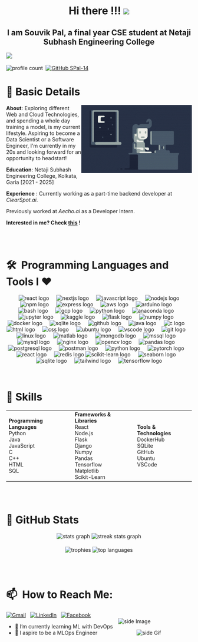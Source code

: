 <h1 align="center">  
  Hi there !!! <img src="https://github.com/sciencepal/sciencepal/blob/master/assets/Hi.gif" width="30px">
</h1>
<h2 align="center">I am Souvik Pal, a final year CSE student at Netaji Subhash Engineering College</h2>

![](https://github.com/halfrost/halfrost/blob/master/icons/header_.png)

![profile count](https://komarev.com/ghpvc/?username=SPal-14&color=blue)&nbsp;
[![GitHub SPal-14](https://img.shields.io/github/followers/SPal-14?label=follow&style=social)](https://github.com/SPal-14)&nbsp;

# 💠 Basic Details

<img alt="Night Coding" src="https://raw.githubusercontent.com/AVS1508/AVS1508/master/assets/Night-Coding.gif" align="right"/>

**About**: Exploring different Web and Cloud Technologies, and spending a whole day training a model, is my current lifestyle. Aspiring to become a Data Scientist or a Software Engineer, I'm currently in my 20s and looking forward for an opportunity to headstart!


**Education**: Netaji Subhash Engineering College, Kolkata, Garia [2021 - 2025]

**Experience** : Currently working as a part-time backend developer at *ClearSpot.ai*. <p>Previously worked at *Aecho.ai* as a Developer Intern.</p>

**Interested in me? Check <a href="https://drive.google.com/file/d/1vsvsVK2vnpBLieB-C_PH12SQG40ER2j5/view?usp=sharing">this</a> !** 

<br>
<br>

# 🛠 &nbsp;Programming Languages and Tools I ❤️

<div align="center"> 
  <img width="12" />
  <img src="https://cdn.jsdelivr.net/gh/devicons/devicon/icons/react/react-original.svg" height="30" alt="react logo" />
<!--   <img width="12" />
  <img src="https://cdn.jsdelivr.net/gh/devicons/devicon/icons/git/git-original.svg" height="30" alt="git logo" /> -->
  <img width="12" />
  <img src="https://cdn.jsdelivr.net/gh/devicons/devicon/icons/nextjs/nextjs-original.svg" height="30" alt="nextjs logo" />
  <img width="12" />
  <img src="https://cdn.jsdelivr.net/gh/devicons/devicon/icons/javascript/javascript-original.svg" height="30" alt="javascript logo" />
  <img width="12" />
  <img src="https://cdn.jsdelivr.net/gh/devicons/devicon/icons/nodejs/nodejs-original.svg" height="30" alt="nodejs logo" />
<!--   <img width="12" />
  <img src="https://cdn.jsdelivr.net/gh/devicons/devicon/icons/tailwindcss/tailwindcss-original-wordmark.svg" height="30" alt="tailwindcss logo" /> -->
  <img width="12" />
  <img src="https://cdn.jsdelivr.net/gh/devicons/devicon/icons/npm/npm-original-wordmark.svg" height="30" alt="npm logo" />
  <img width="12" />
  <img src="https://cdn.jsdelivr.net/gh/devicons/devicon/icons/express/express-original.svg" height="30" alt="express logo" />
  <img width="12" />
  <img src="https://cdn.jsdelivr.net/gh/devicons/devicon/icons/amazonwebservices/amazonwebservices-original-wordmark.svg" height="30" alt="aws logo" />
  <img width="12" />
  <img src="https://cdn.worldvectorlogo.com/logos/arduino-1.svg" height="30" alt="arduino logo" />
  <img width="12" />
  <img src="https://cdn.jsdelivr.net/gh/devicons/devicon/icons/bash/bash-original.svg" height="30" alt="bash logo" />
  <img width="12" />
  <img src="https://www.vectorlogo.zone/logos/google_cloud/google_cloud-icon.svg" height="30" alt="gcp logo" />
  <img width="12" />
  <img src="https://cdn.jsdelivr.net/gh/devicons/devicon/icons/python/python-original.svg" height="30" alt="python logo" />
  <img width="12" />
  <img src="https://cdn.jsdelivr.net/gh/devicons/devicon/icons/anaconda/anaconda-original.svg" height="30" alt="anaconda logo" />
  <img width="12" />
  <img src="https://cdn.jsdelivr.net/gh/devicons/devicon/icons/jupyter/jupyter-original.svg" height="30" alt="jupyter logo" />
  <img width="12" />
  <img src="https://cdn.jsdelivr.net/gh/devicons/devicon/icons/kaggle/kaggle-original.svg" height="30" alt="kaggle logo" />
  <img width="12" />
  <img src="https://cdn.jsdelivr.net/gh/devicons/devicon/icons/flask/flask-original.svg" height="30" alt="flask logo" />
  <img width="12" />
  <img src="https://cdn.jsdelivr.net/gh/devicons/devicon/icons/numpy/numpy-original.svg" height="30" alt="numpy logo" />
  <img width="12" />
<!--   <img src="https://cdn.jsdelivr.net/gh/devicons/devicon/icons/mongodb/mongodb-original.svg" height="30" alt="mongodb logo" />
  <img width="12" /> -->
  <img src="https://cdn.jsdelivr.net/gh/devicons/devicon/icons/docker/docker-original.svg" height="30" alt="docker logo" />
  <img width="12" />
  <img src="https://cdn.jsdelivr.net/gh/devicons/devicon/icons/sqlite/sqlite-original.svg" height="30" alt="sqlite logo" />
  <img width="12" />
  <img src="https://cdn.jsdelivr.net/gh/devicons/devicon/icons/github/github-original.svg" height="30" alt="github logo" />
<!--   <img width="12" />
  <img src="https://cdn.jsdelivr.net/gh/devicons/devicon/icons/php/php-original.svg" height="30" alt="php logo" /> -->
  <img width="12" />
  <img src="https://cdn.jsdelivr.net/gh/devicons/devicon/icons/java/java-original.svg" height="30" alt="java logo" />
  <img width="12" />
  <img src="https://cdn.jsdelivr.net/gh/devicons/devicon/icons/c/c-original.svg" height="30" alt="c logo" />
  <img width="12" />
  <img src="https://cdn.jsdelivr.net/gh/devicons/devicon/icons/html5/html5-original.svg" height="30" alt="html logo" />
  <img width="12" />
  <img src="https://cdn.jsdelivr.net/gh/devicons/devicon/icons/css3/css3-original.svg" height="30" alt="css logo" />
  <img width="12" />
  <img src="https://cdn.jsdelivr.net/gh/devicons/devicon/icons/ubuntu/ubuntu-plain.svg" height="30" alt="ubuntu logo" />
  <img width="12" />
  <img src="https://cdn.jsdelivr.net/gh/devicons/devicon/icons/vscode/vscode-original.svg" height="30" alt="vscode logo" />
  <img width="12" />
  <img src="https://www.vectorlogo.zone/logos/git-scm/git-scm-icon.svg" height="40" alt="git logo" />
  <img width="12" />
  <img src="https://cdn.jsdelivr.net/gh/devicons/devicon/icons/linux/linux-original.svg" height="40" alt="linux logo" />
  <img width="12" />
  <img src="https://upload.wikimedia.org/wikipedia/commons/2/21/Matlab_Logo.png" height="40" alt="matlab logo" />
  <img width="12" />
  <img src="https://cdn.jsdelivr.net/gh/devicons/devicon/icons/mongodb/mongodb-original.svg" height="40" alt="mongodb logo" />
  <img width="12" />
  <img src="https://www.svgrepo.com/show/303229/microsoft-sql-server-logo.svg" height="40" alt="mssql logo" />
  <img width="12" />
  <img src="https://cdn.jsdelivr.net/gh/devicons/devicon/icons/mysql/mysql-original-wordmark.svg" height="40" alt="mysql logo" />
  <img width="12" />
  <img src="https://cdn.jsdelivr.net/gh/devicons/devicon/icons/nginx/nginx-original.svg" height="40" alt="nginx logo" />
  <img width="12" />
  <img src="https://www.vectorlogo.zone/logos/opencv/opencv-icon.svg" height="40" alt="opencv logo" />
  <img width="12" />
  <img src="https://cdn.jsdelivr.net/gh/devicons/devicon/icons/pandas/pandas-original.svg" height="40" alt="pandas logo" />
<!--   <img width="12" />
  <img src="https://cdn.jsdelivr.net/gh/devicons/devicon/icons/photoshop/photoshop-plain.svg" height="40" alt="photoshop logo" /> -->
  <img width="12" />
  <img src="https://cdn.jsdelivr.net/gh/devicons/devicon/icons/postgresql/postgresql-original.svg" height="40" alt="postgresql logo" />
  <img width="12" />
  <img src="https://www.vectorlogo.zone/logos/getpostman/getpostman-icon.svg" height="40" alt="postman logo" />
  <img width="12" />
  <img src="https://cdn.jsdelivr.net/gh/devicons/devicon/icons/python/python-original.svg" height="40" alt="python logo" />
  <img width="12" />
  <img src="https://www.vectorlogo.zone/logos/pytorch/pytorch-icon.svg" height="40" alt="pytorch logo" />
  <img width="12" />
  <img src="https://cdn.jsdelivr.net/gh/devicons/devicon/icons/react/react-original.svg" height="40" alt="react logo" />
  <img width="12" />
  <img src="https://cdn.jsdelivr.net/gh/devicons/devicon/icons/redis/redis-original.svg" height="40" alt="redis logo" />
<!--   <img width="12" />
  <img src="https://cdn.jsdelivr.net/gh/devicons/devicon/icons/rust/rust-plain.svg" height="40" alt="rust logo" />
  <img width="12" />
  <img src="https://cdn.jsdelivr.net/gh/devicons/devicon/icons/sass/sass-original.svg" height="40" alt="sass logo" />
  <img width="12" /> -->
  <img src="https://upload.wikimedia.org/wikipedia/commons/0/05/Scikit_learn_logo_small.svg" height="40" alt="scikit-learn logo" />
  <img width="12" />
  <img src="https://seaborn.pydata.org/_images/logo-mark-lightbg.svg" height="40" alt="seaborn logo" />
  <img width="12" />
  <img src="https://www.vectorlogo.zone/logos/sqlite/sqlite-icon.svg" height="40" alt="sqlite logo" />
  <img width="12" />
<!--   <img src="https://upload.wikimedia.org/wikipedia/commons/1/1b/Svelte_Logo.svg" height="40" alt="svelte logo" />
  <img width="12" /> -->
  <img src="https://www.vectorlogo.zone/logos/tailwindcss/tailwindcss-icon.svg" height="40" alt="tailwind logo" />
  <img width="12" />
  <img src="https://www.vectorlogo.zone/logos/tensorflow/tensorflow-icon.svg" height="40" alt="tensorflow logo" />
</div>


<br>
<br>

# 💠 Skills

<table align="center">
  <tr>
    <td>
      <strong>Programming Languages</strong><br>
      Python<br>
      Java<br>
      JavaScript<br>
      C<br>
      C++<br>
      HTML<br>
      SQL
    </td>
    <td>
      <strong>Frameworks & Libraries</strong><br>
      React<br>
      Node.js<br>
      Flask<br>
      Django<br>
      Numpy<br>
      Pandas<br>
      Tensorflow<br>
      Matplotlib<br>
      Scikit-Learn
    </td>
    <td>
      <strong>Tools & Technologies</strong><br>
      DockerHub<br>
      SQLite<br>
      GitHub<br>
      Ubuntu<br>
      VSCode
    </td>
  </tr>
</table>


<br>
<br>

# 💠 GitHub Stats

<div align="center">
  <img src="https://github-readme-stats-eight-theta.vercel.app/api?username=SPal-14&show_icons=true&theme=algolia" height="150" alt="stats graph" />
  <img src="https://github-readme-streak-stats.herokuapp.com?user=SPal-14&theme=cobalt&date_format=j%20M%5B%20Y%5D&background=000000&border=7536B2&stroke=9243DD&ring=89502D&fire=FF9554&currStreakNum=D280FF&sideNums=BC52FF&currStreakLabel=64EAE2&sideLabels=48A8A2&dates=A42EE5" height="150" alt="streak stats graph" />
</div>

<div align="center" style="margin: 20px 0;">
  <img src="https://github-profile-trophy.vercel.app/?username=SPal-14&theme=onedark&no-frame=true&no-bg=true&margin-w=4&column=5" height="150" alt="trophies" />
  <img src="https://github-readme-stats.vercel.app/api/top-langs/?username=SPal-14&layout=compact&theme=algolia" height="150" alt="top languages" />
</div>



<br>
<br>

# 📫 &nbsp;How to Reach Me:

<div align=left>
<a href="mailto:kolkatasouvik1@gmail.com"><img alt="Gmail" src="https://img.shields.io/badge/Gmail-D14836?style=flat&logo=gmail&logoColor=white" /></a> &nbsp;
<a href="https://www.linkedin.com/in/souvik-pal-7abbb7234/"><img alt="LinkedIn" src="https://img.shields.io/badge/LinkedIn-0077B5?style=flat&logo=linkedin&logoColor=white" /></a> &nbsp;
<a href="https://facebook.com/souvik.pal.75098364"><img alt="Facebook" src="https://img.shields.io/badge/Facebook-1877F2?style=flat&logo=facebook&logoColor=white" /></a> &nbsp;
</div>

<img src="https://github.com/sciencepal/sciencepal/blob/master/assets/life_balance.gif" alt="side Image" align="right" width="200" height="auto" />

- 🔭 I’m currently learning ML with DevOps
<a href="https://ko-fi.com/souvikpal3005"> <img src="https://media3.giphy.com/media/ZEB6yFbLnhyQf7g3hn/giphy.gif" alt="side Gif" align="right" width="150" height="auto"/> </a>
- 🌱 I aspire to be a MLOps Engineer






